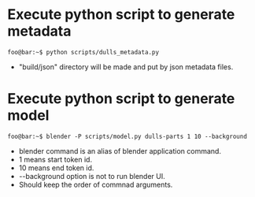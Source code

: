 # Execute python script to generate metadata

```console
foo@bar:~$ python scripts/dulls_metadata.py
```

- "build/json" directory will be made and put by json metadata files.

# Execute python script to generate model

```console
foo@bar:~$ blender -P scripts/model.py dulls-parts 1 10 --background
```

- blender command is an alias of blender application command.
- 1 means start token id.
- 10 means end token id.
- --background option is not to run blender UI.
- Should keep the order of commnad arguments.

